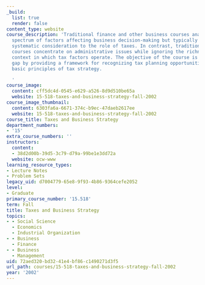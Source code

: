 ```yaml
---
_build:
  list: true
  render: false
content_type: website
course_description: 'Traditional finance and other business courses analyze a broad
  spectrum of factors affecting business decision-making but typically give little
  systematic consideration to the role of taxes. In contrast, traditional tax accounting
  courses concentrate on administrative issues while ignoring the richness of the
  context in which tax factors operate. The objective of the course is to bridge this
  gap by providing a framework for recognizing tax planning opportunities and applying
  basic principles of tax strategy.

  '
course_image:
  content: cff5dc4d-0545-e629-a526-8d9d510be65a
  website: 15-518-taxes-and-business-strategy-fall-2002
course_image_thumbnail:
  content: 6303fa6a-6671-374c-b9ec-47daeb2617ee
  website: 15-518-taxes-and-business-strategy-fall-2002
course_title: Taxes and Business Strategy
department_numbers:
- '15'
extra_course_numbers: ''
instructors:
  content:
  - 38d2d00b-39d5-3c79-d79a-99be1e3dd72a
  website: ocw-www
learning_resource_types:
- Lecture Notes
- Problem Sets
legacy_uid: d7004779-65e8-9f93-4b86-9364cefe2052
level:
- Graduate
primary_course_number: '15.518'
term: Fall
title: Taxes and Business Strategy
topics:
- - Social Science
  - Economics
  - Industrial Organization
- - Business
  - Finance
- - Business
  - Management
uid: 72aed320-bd32-41e4-bf86-c1490271d3f5
url_path: courses/15-518-taxes-and-business-strategy-fall-2002
year: '2002'
---
```

